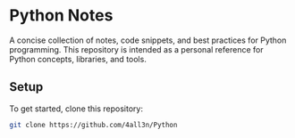 # Python Notes

A concise collection of notes, code snippets, and best practices for Python programming. This repository is intended as a personal reference for Python concepts, libraries, and tools.

## Setup

To get started, clone this repository:

```bash
git clone https://github.com/4all3n/Python
